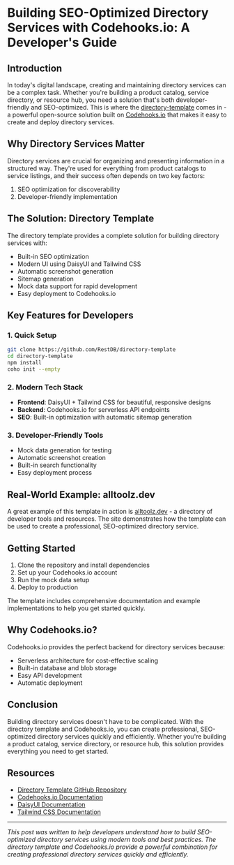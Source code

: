 # Building SEO-Optimized Directory Services with Codehooks.io: A Developer's Guide

## Introduction

In today's digital landscape, creating and maintaining directory services can be a complex task. Whether you're building a product catalog, service directory, or resource hub, you need a solution that's both developer-friendly and SEO-optimized. This is where the [directory-template](https://github.com/RestDB/directory-template) comes in - a powerful open-source solution built on [Codehooks.io](https://codehooks.io) that makes it easy to create and deploy directory services.

## Why Directory Services Matter

Directory services are crucial for organizing and presenting information in a structured way. They're used for everything from product catalogs to service listings, and their success often depends on two key factors:

1. SEO optimization for discoverability
2. Developer-friendly implementation

## The Solution: Directory Template

The directory template provides a complete solution for building directory services with:

- Built-in SEO optimization
- Modern UI using DaisyUI and Tailwind CSS
- Automatic screenshot generation
- Sitemap generation
- Mock data support for rapid development
- Easy deployment to Codehooks.io

## Key Features for Developers

### 1. Quick Setup
```bash
git clone https://github.com/RestDB/directory-template
cd directory-template
npm install
coho init --empty
```

### 2. Modern Tech Stack
- **Frontend**: DaisyUI + Tailwind CSS for beautiful, responsive designs
- **Backend**: Codehooks.io for serverless API endpoints
- **SEO**: Built-in optimization with automatic sitemap generation

### 3. Developer-Friendly Tools
- Mock data generation for testing
- Automatic screenshot creation
- Built-in search functionality
- Easy deployment process

## Real-World Example: alltoolz.dev

A great example of this template in action is [alltoolz.dev](https://alltoolz.dev) - a directory of developer tools and resources. The site demonstrates how the template can be used to create a professional, SEO-optimized directory service.

## Getting Started

1. Clone the repository and install dependencies
2. Set up your Codehooks.io account
3. Run the mock data setup
4. Deploy to production

The template includes comprehensive documentation and example implementations to help you get started quickly.

## Why Codehooks.io?

Codehooks.io provides the perfect backend for directory services because:
- Serverless architecture for cost-effective scaling
- Built-in database and blob storage
- Easy API development
- Automatic deployment

## Conclusion

Building directory services doesn't have to be complicated. With the directory template and Codehooks.io, you can create professional, SEO-optimized directory services quickly and efficiently. Whether you're building a product catalog, service directory, or resource hub, this solution provides everything you need to get started.

## Resources

- [Directory Template GitHub Repository](https://github.com/RestDB/directory-template)
- [Codehooks.io Documentation](https://codehooks.io/docs)
- [DaisyUI Documentation](https://daisyui.com/docs)
- [Tailwind CSS Documentation](https://tailwindcss.com/docs)

---

*This post was written to help developers understand how to build SEO-optimized directory services using modern tools and best practices. The directory template and Codehooks.io provide a powerful combination for creating professional directory services quickly and efficiently.* 